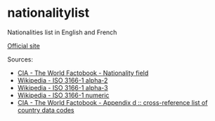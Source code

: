 # nationalitylist
Nationalities list in English and French

[Official site](https://www.nationalitylist.org)

Sources:

- [CIA - The World Factobook - Nationality field](https://www.cia.gov/library/publications/the-world-factbook/fields/2110.html)
- [Wikipedia - ISO 3166-1 alpha-2](https://en.wikipedia.org/wiki/ISO_3166-1_alpha-2)
- [Wikipedia - ISO 3166-1 alpha-3](https://en.wikipedia.org/wiki/ISO_3166-1_alpha-3)
- [Wikipedia - ISO 3166-1 numeric](https://en.wikipedia.org/wiki/ISO_3166-1_numeric)
- [CIA - The World Factobook - Appendix d :: cross-reference list of country data codes](https://www.cia.gov/library/publications/the-world-factbook/appendix/appendix-d.html)
